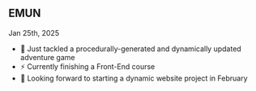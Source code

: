 ## EMUN

Jan 25th, 2025
- 🌱 Just tackled a procedurally-generated and dynamically updated adventure game
- ⚡ Currently finishing a Front-End course
- 🔭 Looking forward to starting a dynamic website project in February


<!--
**E-mun/E-mun** is a ✨ _special_ ✨ repository because its `README.md` (this file) appears on your GitHub profile.

Here are some ideas to get you started:

- 🔭 I’m currently working on ...
- 🌱 I’m currently learning ...
- 👯 I’m looking to collaborate on ...
- 🤔 I’m looking for help with ...
- 💬 Ask me about ...
- 📫 How to reach me: ...
- 😄 Pronouns: ...
- ⚡ Fun fact: ...
-->
